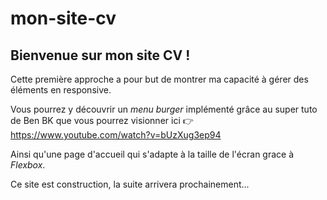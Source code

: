 # mon-site-cv

## Bienvenue sur mon site CV !

Cette première approche a pour but de montrer ma capacité à gérer des éléments en responsive.

Vous pourrez y découvrir un *menu burger* implémenté grâce au super tuto de Ben BK que vous pourrez visionner ici  👉 https://www.youtube.com/watch?v=bUzXug3ep94

Ainsi qu'une page d'accueil qui s'adapte à la taille de l'écran grace à *Flexbox*.

Ce site est construction, la suite arrivera prochainement...